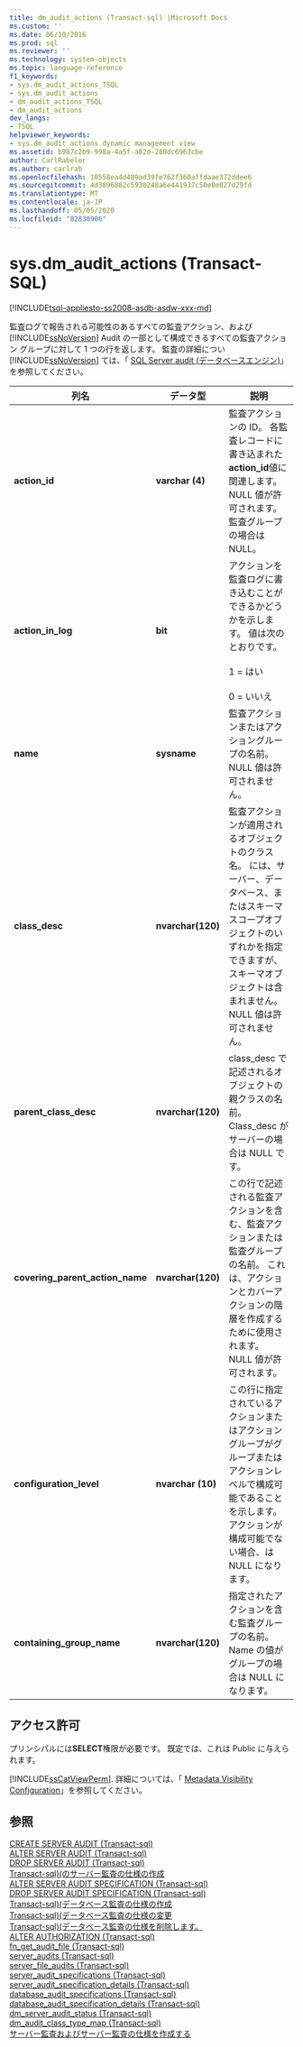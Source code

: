```yaml
---
title: dm_audit_actions (Transact-sql) |Microsoft Docs
ms.custom: ''
ms.date: 06/10/2016
ms.prod: sql
ms.reviewer: ''
ms.technology: system-objects
ms.topic: language-reference
f1_keywords:
- sys.dm_audit_actions_TSQL
- sys.dm_audit_actions
- dm_audit_actions_TSQL
- dm_audit_actions
dev_langs:
- TSQL
helpviewer_keywords:
- sys.dm_audit_actions dynamic management view
ms.assetid: b987c2b9-998a-4a5f-a82d-280dc6963cbe
author: CarlRabeler
ms.author: carlrab
ms.openlocfilehash: 10558ea4d489ad39fe762f360affdaae372ddee6
ms.sourcegitcommit: 4d3896882c5930248a6e441937c50e8e027d29fd
ms.translationtype: MT
ms.contentlocale: ja-JP
ms.lasthandoff: 05/05/2020
ms.locfileid: "82830906"
---
```

# <a name="sysdm_audit_actions-transact-sql"></a>sys.dm_audit_actions (Transact-SQL)
[!INCLUDE[tsql-appliesto-ss2008-asdb-asdw-xxx-md](../../includes/tsql-appliesto-ss2008-asdb-asdw-xxx-md.md)]

  監査ログで報告される可能性のあるすべての監査アクション、および [!INCLUDE[ssNoVersion](../../includes/ssnoversion-md.md)] Audit の一部として構成できるすべての監査アクション グループに対して 1 つの行を返します。 監査の詳細につい [!INCLUDE[ssNoVersion](../../includes/ssnoversion-md.md)] ては、「 [SQL Server audit &#40;データベースエンジン&#41;](../../relational-databases/security/auditing/sql-server-audit-database-engine.md)」を参照してください。  
  
|列名|データ型|説明|  
|-----------------|---------------|-----------------|  
|**action_id**|**varchar (4)**|監査アクションの ID。 各監査レコードに書き込まれた**action_id**値に関連します。 NULL 値が許可されます。 監査グループの場合は NULL。|  
|**action_in_log**|**bit**|アクションを監査ログに書き込むことができるかどうかを示します。 値は次のとおりです。<br /><br /> 1 = はい<br /><br /> 0 = いいえ|  
|**name**|**sysname**|監査アクションまたはアクショングループの名前。 NULL 値は許可されません。|  
|**class_desc**|**nvarchar(120)**|監査アクションが適用されるオブジェクトのクラス名。 には、サーバー、データベース、またはスキーマスコープオブジェクトのいずれかを指定できますが、スキーマオブジェクトは含まれません。 NULL 値は許可されません。|  
|**parent_class_desc**|**nvarchar(120)**|class_desc で記述されるオブジェクトの親クラスの名前。 Class_desc がサーバーの場合は NULL です。|  
|**covering_parent_action_name**|**nvarchar(120)**|この行で記述される監査アクションを含む、監査アクションまたは監査グループの名前。 これは、アクションとカバーアクションの階層を作成するために使用されます。 NULL 値が許可されます。|  
|**configuration_level**|**nvarchar (10)**|この行に指定されているアクションまたはアクショングループがグループまたはアクションレベルで構成可能であることを示します。 アクションが構成可能でない場合、は NULL になります。|  
|**containing_group_name**|**nvarchar(120)**|指定されたアクションを含む監査グループの名前。 Name の値がグループの場合は NULL になります。|  
  
## <a name="permissions"></a>アクセス許可  
 プリンシパルには**SELECT**権限が必要です。 既定では、これは Public に与えられます。  
  
 [!INCLUDE[ssCatViewPerm](../../includes/sscatviewperm-md.md)].  詳細については、「 [Metadata Visibility Configuration](../../relational-databases/security/metadata-visibility-configuration.md)」を参照してください。  
  
## <a name="see-also"></a>参照  
 [CREATE SERVER AUDIT &#40;Transact-sql&#41;](../../t-sql/statements/create-server-audit-transact-sql.md)   
 [ALTER SERVER AUDIT &#40;Transact-sql&#41;](../../t-sql/statements/alter-server-audit-transact-sql.md)   
 [DROP SERVER AUDIT &#40;Transact-sql&#41;](../../t-sql/statements/drop-server-audit-transact-sql.md)   
 [Transact-sql&#41;&#40;のサーバー監査の仕様の作成](../../t-sql/statements/create-server-audit-specification-transact-sql.md)   
 [ALTER SERVER AUDIT SPECIFICATION &#40;Transact-sql&#41;](../../t-sql/statements/alter-server-audit-specification-transact-sql.md)   
 [DROP SERVER AUDIT SPECIFICATION &#40;Transact-sql&#41;](../../t-sql/statements/drop-server-audit-specification-transact-sql.md)   
 [Transact-sql&#41;&#40;データベース監査の仕様の作成](../../t-sql/statements/create-database-audit-specification-transact-sql.md)   
 [Transact-sql&#41;&#40;データベース監査の仕様の変更](../../t-sql/statements/alter-database-audit-specification-transact-sql.md)   
 [Transact-sql&#41;&#40;データベース監査の仕様を削除します。](../../t-sql/statements/drop-database-audit-specification-transact-sql.md)   
 [ALTER AUTHORIZATION &#40;Transact-sql&#41;](../../t-sql/statements/alter-authorization-transact-sql.md)   
 [fn_get_audit_file &#40;Transact-sql&#41;](../../relational-databases/system-functions/sys-fn-get-audit-file-transact-sql.md)   
 [server_audits &#40;Transact-sql&#41;](../../relational-databases/system-catalog-views/sys-server-audits-transact-sql.md)   
 [server_file_audits &#40;Transact-sql&#41;](../../relational-databases/system-catalog-views/sys-server-file-audits-transact-sql.md)   
 [server_audit_specifications &#40;Transact-sql&#41;](../../relational-databases/system-catalog-views/sys-server-audit-specifications-transact-sql.md)   
 [server_audit_specification_details &#40;Transact-sql&#41;](../../relational-databases/system-catalog-views/sys-server-audit-specification-details-transact-sql.md)   
 [database_audit_specifications &#40;Transact-sql&#41;](../../relational-databases/system-catalog-views/sys-database-audit-specifications-transact-sql.md)   
 [database_audit_specification_details &#40;Transact-sql&#41;](../../relational-databases/system-catalog-views/sys-database-audit-specification-details-transact-sql.md)   
 [dm_server_audit_status &#40;Transact-sql&#41;](../../relational-databases/system-dynamic-management-views/sys-dm-server-audit-status-transact-sql.md)   
 [dm_audit_class_type_map &#40;Transact-sql&#41;](../../relational-databases/system-dynamic-management-views/sys-dm-audit-class-type-map-transact-sql.md)   
 [サーバー監査およびサーバー監査の仕様を作成する](../../relational-databases/security/auditing/create-a-server-audit-and-server-audit-specification.md)  
  
  
